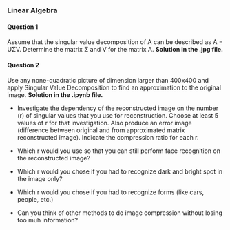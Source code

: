 ### Linear Algebra

#### Question 1

Assume	that	the	singular	value	decomposition	of	A	can	be	described	as	A	=	UΣV.	Determine	the	matrix	Σ and	V for	the	matrix A.
**Solution in the .jpg file.**


#### Question 2

Use	any	none-quadratic	picture	of	dimension larger	than	400x400	and	apply	Singular	Value	Decomposition	to	find	an	approximation	to the	original	image. **Solution in the .ipynb file.**
<br>

- Investigate	the	dependency	of	the	reconstructed	image	on	the	number	(r)	of	singular	values	that	you	use	for	reconstruction.	Choose	at	least	5 values	of	r	for	that	investigation.	Also	produce	an	error	image	(difference	between	original	and	from	approximated	matrix	reconstructed	image).	Indicate	the	compression	ratio for	each	r.	

- Which r	would	you use	so	that	you	can	still	perform	face	recognition	on	the	reconstructed	image?

- Which	r	would	you	chose	if	you	had	to	recognize	dark	and	bright	spot in	the	image only?

- Which	r	would	you	chose	if	you	had	to	recognize	forms	(like	cars,	people,	etc.)

- Can	you	think	of	other	methods	to	do	image	compression	without	losing	too	muh	information?
